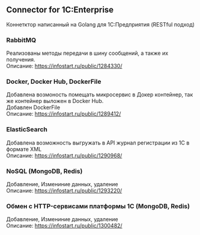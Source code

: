 ## Connector for 1C:Enterprise
Коннетктор написанный на Golang для 1C:Предприятия (RESTful подход)

### RabbitMQ
Реализованы методы передачи в шину сообщений, а также их получения.  
Описание: https://infostart.ru/public/1284330/

### Docker, Docker Hub, DockerFile
Добавлена возмоность помещать микросервис в Докер контейнер, так же контейнер выложен в Docker Hub.  
Добавлен DockerFile  
Описание: https://infostart.ru/public/1289412/

### ElasticSearch
Добавлена возможность выгружать в API журнал регистрации из 1С в формате XML  
Описание: https://infostart.ru/public/1290968/

### NoSQL (MongoDB, Redis)
Добавление, Измениние данных, удаление  
Описание: https://infostart.ru/public/1293220/

### Обмен с HTTP-сервисами платформы 1С (MongoDB, Redis)
Добавление, Измениние данных, удаление  
Описание: https://infostart.ru/public/1300482/